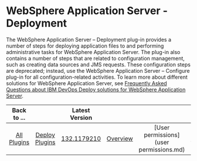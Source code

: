
# WebSphere Application Server - Deployment

The WebSphere Application Server – Deployment plug-in provides a number of steps for deploying application files to and performing administrative tasks for WebSphere Application Server. The plug-in also contains a number of steps that are related to configuration management, such as creating data sources and JMS requests. These configuration steps are deprecated; instead, use the WebSphere Application Server – Configure plug-in for all configuration-related activities. To learn more about different solutions for WebSphere Application Server, see [Frequently Asked Questions about IBM DevOps Deploy solutions for WebSphere Application Server](https://community.ibm.com/community/user/wasdevops/blogs/osman-burucu/2023/03/03/frequently-asked-questions-about-ibm-urbancode-dep/ "Frequently Asked Questions about IBM DevOps Deploy solutions for WebSphere Application Server").

|Back to ...||Latest Version||||||||
| :---: | :---: | :---: | :---: | :---: | :---: | :---: | :---: | :---: | :---: |
|[All Plugins](../../index.md)|[Deploy Plugins](../README.md)|[132.1179210](https://raw.githubusercontent.com/UrbanCode/IBM-UCD-PLUGINS/main/files/Websphere/ucd-WebSphere-132.1179210.zip)|[Overview](overview.md)|[User permissions](user permissions.md)|[Usage](usage.md)|[Steps](steps.md)|[Roles](roles.md)|[Troubleshooting](troubleshooting.md)|[Downloads](downloads.md)|

